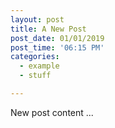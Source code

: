 ```yaml
---
layout: post
title: A New Post
post_date: 01/01/2019
post_time: '06:15 PM'
categories:
  - example
  - stuff

---
```



New post content ...

